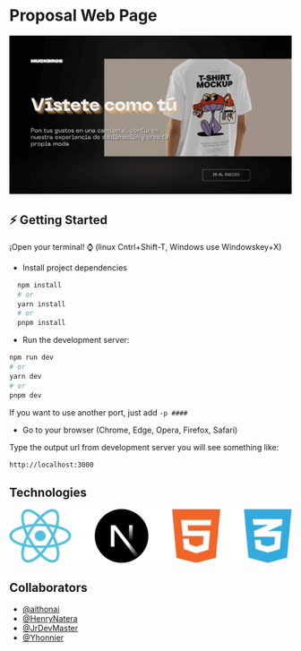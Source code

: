 # Proposal Web Page
![banner image](https://github.com/aithonai/mocke/blob/assets/banner.png?raw=true)

## ⚡ Getting Started 

¡Open your terminal! ⌚ (linux Cntrl+Shift-T, Windows use Windowskey+X)

* Install project dependencies
```bash
  npm install
  # or
  yarn install
  # or
  pnpm install
```

* Run the development server:
```bash
npm run dev
# or
yarn dev
# or
pnpm dev
```

If you want to use another port, just add ```-p ####```

* Go to your browser (Chrome, Edge, Opera, Firefox, Safari)

Type the output url from development server
you will see something like:

```bash
http://localhost:3000
```

## Technologies
![Techlogies icons](https://raw.githubusercontent.com/aithonai/mocke/5da479bd98305553c2fb10f8a0c1fb8f191e4f76/technologies.svg)

## Collaborators
* [@aithonai](https://github.com/aithonai)
* [@HenryNatera](https://github.com/HenryNatera)
* [@JrDevMaster](https://github.com/JrDevMaster)
* [@Yhonnier](https://github.com/Yhonnier)